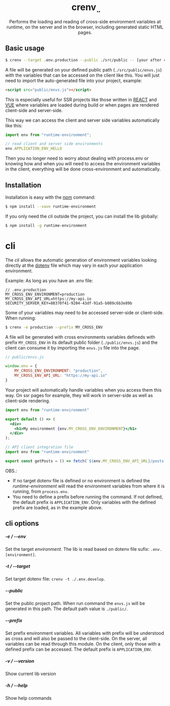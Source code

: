 <div align="center">
  <h1>crenv  ̤</h1>
  <p>Performs the loading and reading of cross-side environment variables at runtime, on the server and in the browser, including generated static HTML pages.</p>
</div>

## Basic usage

```bash
$ crenv --target .env.production --public ./src/public -- [your after command here]
```
A file will be generated on your defined public path (`./src/public/envs.js`) with the variables that can be accessed on the client like this. You will just need to import the auto-generated file into your project, example:
```html
<script src="public/envs.js"></script>
```
This is especially useful for SSR projects like those written in [REACT](https://pt-br.reactjs.org) and [VUE](https://vuejs.org) where variables are loaded during build or when pages are rendered client-side and server-side. 

This way we can access the client and server side variables automatically like this:

```javascript
import env from "runtime-environment";

// read client and server side environments
env.APPLICATION_ENV_HELLO
```
Then you no longer need to worry about dealing with process.env or knowing how and when you will need to access the environment variables in the client, everything will be done cross-environment and automatically.

## Installation
Installation is easy with the [npm](https://www.npmjs.com) command:

```bash
$ npm install --save runtime-environment
```

If you only need the *cli* outside the project, you can install the lib globally:

```bash
$ npm install -g runtime-environment
```

# cli

The *cli* allows the automatic generation of environment variables looking directly at the [dotenv](https://www.npmjs.com/package/dotenv) file which may vary in each your application environment.

Example:
As long as you have an .env file:

```dotenv
// .env.production
MY_CROSS_ENV_ENVIRONMENT=production
MY_CROSS_ENV_API_URL=https://my-api.io
SECURITY_SERVER_KEY=88370f41-9204-43df-91a5-b089c6b3e89b
```
Some of your variables may need to be accessed server-side or client-side. When running:
```bash
$ crenv -e production --prefix MY_CROSS_ENV
```
A file will be generated with cross environments variables defineds with prefix `MY_CROSS_ENV` in its default public folder (`./public/envs.js`) and the client can consume it by importing the `envs.js` file into the page.

```javascript
// public/envs.js

window.env = {
    MY_CROSS_ENV_ENVIRONMENT: "production",
    MY_CROSS_ENV_API_URL: "https://my-api.io"
}
```

Your project will automatically handle variables when you access them this way.
On ssr pages for example, they will work in server-side as well as client-side rendering.
```jsx
import env from "runtime-environment"

export default () => (
  <div>
    <h1>My environment {env.MY_CROSS_ENV_ENVIRONMENT}</h1>
  </div>
);
```

```javascript
// API client integration file
import env from "runtime-environment"

export const getPosts = () => fetch(`${env.MY_CROSS_ENV_API_URL}/posts`);
```

OBS.: 
- If no target dotenv file is defined or no environment is defined the *runtime-environment* will read the environment variables from where it is running, from `process.env`.
- You need to define a prefix before running the command. If not defined, the default prefix is ​​`APPLICATION_ENV`. Only variables with the defined prefix are loaded, as in the example above.

## cli options

##### -e / --env
Set the target *environment*. The lib is read based on dotenv file sufix: `.env.[environment]`.

##### -t / --target
Set target dotenv file: `crenv -t ./.env.develop`.

##### --public
Set the public project path. When run command the `envs.js` will be generated in this path.
The default path value is `./public/`.

##### --prefix
Set prefix environment variables. All variables with prefix will be understood as cross and will also be passed to the client-side.
On the server, all variables can be read through this module. On the client, only those with a defined prefix can be accessed.
The default prefix is `APPLICATION_ENV`.

##### -v / --version
Show current lib version

##### -h / --help
Show help commands

